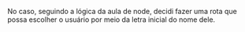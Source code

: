 No caso, seguindo a lógica da aula de node, decidi fazer uma rota que possa escolher o usuário por meio da letra inicial do nome dele.